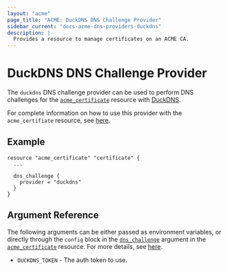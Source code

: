```yaml
---
layout: "acme"
page_title: "ACME: DuckDNS DNS Challenge Provider"
sidebar_current: "docs-acme-dns-providers-duckdns"
description: |-
  Provides a resource to manage certificates on an ACME CA.
---
```


# DuckDNS DNS Challenge Provider

The `duckdns` DNS challenge provider can be used to perform DNS challenges for
the [`acme_certificate`][resource-acme-certificate] resource with
[DuckDNS][provider-service-page].

[resource-acme-certificate]: /docs/providers/acme/r/certificate.html
[provider-service-page]: http://www.duckdns.org/

For complete information on how to use this provider with the `acme_certifiate`
resource, see [here][resource-acme-certificate-dns-challenges].

[resource-acme-certificate-dns-challenges]: /docs/providers/acme/r/certificate.html#using-dns-challenges

## Example

```hcl
resource "acme_certificate" "certificate" {
  ...

  dns_challenge {
    provider = "duckdns"
  }
}
```

## Argument Reference

The following arguments can be either passed as environment variables, or
directly through the `config` block in the
[`dns_challenge`][resource-acme-certificate-dns-challenge-arg] argument in the
[`acme_certificate`][resource-acme-certificate] resource. For more details, see
[here][resource-acme-certificate-dns-challenges].

[resource-acme-certificate-dns-challenge-arg]: /docs/providers/acme/r/certificate.html#dns_challenge

* `DUCKDNS_TOKEN` - The auth token to use.
